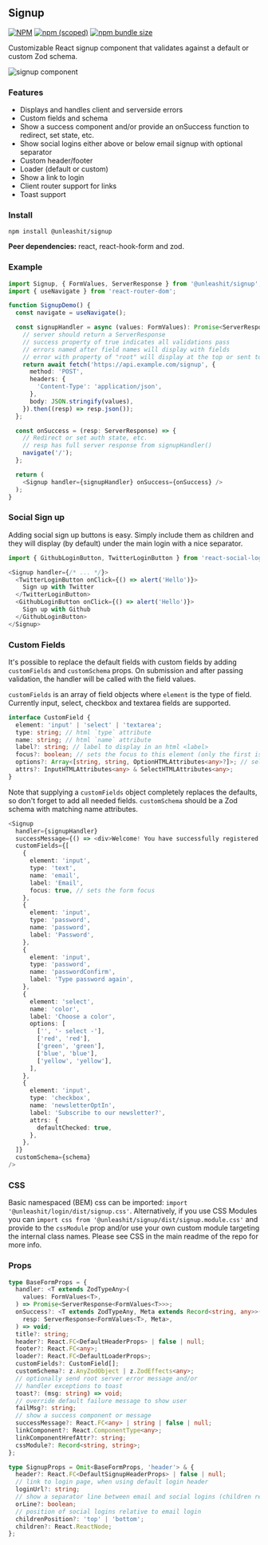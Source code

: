 ## Signup

[![NPM](https://img.shields.io/npm/l/@unleashit/navigation.svg)](https://github.com/unleashit/npm-library/blob/master/LICENSE)
[![npm (scoped)](https://img.shields.io/npm/v/@unleashit/signup.svg)](https://www.npmjs.com/package/@unleashit/signup)
[![npm bundle size](https://img.shields.io/bundlephobia/minzip/@unleashit/signup.svg)](https://bundlephobia.com/result?p=@unleashit/signup)

Customizable React signup component that validates against a default or custom Zod schema.

![signup component](https://raw.githubusercontent.com/unleashit/npm-library/master/packages/signup/signup.png)

### Features

- Displays and handles client and serverside errors
- Custom fields and schema
- Show a success component and/or provide an onSuccess function to redirect, set state, etc.
- Show social logins either above or below email signup with optional separator
- Custom header/footer
- Loader (default or custom)
- Show a link to login
- Client router support for links
- Toast support

### Install

```
npm install @unleashit/signup
```

**Peer dependencies:** react, react-hook-form and zod.

### Example

```typescript jsx
import Signup, { FormValues, ServerResponse } from '@unleashit/signup';
import { useNavigate } from 'react-router-dom';

function SignupDemo() {
  const navigate = useNavigate();

  const signupHandler = async (values: FormValues): Promise<ServerResponse> => {
    // server should return a ServerResponse
    // success property of true indicates all validations pass
    // errors named after field names will display with fields
    // error with property of "root" will display at the top or sent to toast
    return await fetch('https://api.example.com/signup', {
      method: 'POST',
      headers: {
        'Content-Type': 'application/json',
      },
      body: JSON.stringify(values),
    }).then((resp) => resp.json());
  };

  const onSuccess = (resp: ServerResponse) => {
    // Redirect or set auth state, etc.
    // resp has full server response from signupHandler()
    navigate('/');
  };

  return (
    <Signup handler={signupHandler} onSuccess={onSuccess} />
  );
}
```

### Social Sign up

Adding social sign up buttons is easy. Simply include them as children and they will display (by default) under the main login with a nice separator.

```typescript jsx
import { GithubLoginButton, TwitterLoginButton } from 'react-social-login-buttons';

<Signup handler={/* ... */}>
  <TwitterLoginButton onClick={() => alert('Hello')}>
    Sign up with Twitter
  </TwitterLoginButton>
  <GithubLoginButton onClick={() => alert('Hello')}>
    Sign up with Github
  </GithubLoginButton>
</Signup>
```

### Custom Fields

It's possible to replace the default fields with custom fields by adding `customFields` and `customSchema` props. On submission and after passing validation, the handler will be called with the field values.

`customFields` is an array of field objects where `element` is the type of field. Currently input, select, checkbox and textarea fields are supported.

```typescript jsx
interface CustomField {
  element: 'input' | 'select' | 'textarea';
  type: string; // html `type` attribute
  name: string; // html `name` attribute
  label?: string; // label to display in an html <label>
  focus?: boolean; // sets the focus to this element (only the first is used)
  options?: Array<[string, string, OptionHTMLAttributes<any>?]>; // select options: [title, value, {attribute: value}]
  attrs?: InputHTMLAttributes<any> & SelectHTMLAttributes<any>;
}
```

Note that supplying a `customFields` object completely replaces the defaults, so don't forget to add all needed fields. `customSchema` should be a Zod schema with matching name attributes.

```typescript jsx
<Signup
  handler={signupHandler}
  successMessage={() => <div>Welcome! You have successfully registered.</div>}
  customFields={[
    {
      element: 'input',
      type: 'text',
      name: 'email',
      label: 'Email',
      focus: true, // sets the form focus
    },
    {
      element: 'input',
      type: 'password',
      name: 'password',
      label: 'Password',
    },
    {
      element: 'input',
      type: 'password',
      name: 'passwordConfirm',
      label: 'Type password again',
    },
    {
      element: 'select',
      name: 'color',
      label: 'Choose a color',
      options: [
        ['', '- select -'],
        ['red', 'red'],
        ['green', 'green'],
        ['blue', 'blue'],
        ['yellow', 'yellow'],
      ],
    },
    {
      element: 'input',
      type: 'checkbox',
      name: 'newsletterOptIn',
      label: 'Subscribe to our newsletter?',
      attrs: {
        defaultChecked: true,
      },
    },
  ]}
  customSchema={schema}
/>
```

### CSS

Basic namespaced (BEM) css can be imported: `import '@unleashit/login/dist/signup.css'`. Alternatively, if you use CSS Modules you can `import css from '@unleashit/signup/dist/signup.module.css'` and provide to the `cssModule` prop and/or use your own custom module targeting the internal class names. Please see CSS in the main readme of the repo for more info.

### Props

```typescript
type BaseFormProps = {
  handler: <T extends ZodTypeAny>(
    values: FormValues<T>,
  ) => Promise<ServerResponse<FormValues<T>>>;
  onSuccess?: <T extends ZodTypeAny, Meta extends Record<string, any>>(
    resp: ServerResponse<FormValues<T>, Meta>,
  ) => void;
  title?: string;
  header?: React.FC<DefaultHeaderProps> | false | null;
  footer?: React.FC<any>;
  loader?: React.FC<DefaultLoaderProps>;
  customFields?: CustomField[];
  customSchema?: z.AnyZodObject | z.ZodEffects<any>;
  // optionally send root server error message and/or
  // handler exceptions to toast
  toast?: (msg: string) => void;
  // override default failure message to show user
  failMsg?: string;
  // show a success component or message
  successMessage?: React.FC<any> | string | false | null;
  linkComponent?: React.ComponentType<any>;
  linkComponentHrefAttr?: string;
  cssModule?: Record<string, string>;
};

type SignupProps = Omit<BaseFormProps, 'header'> & {
  header?: React.FC<DefaultSignupHeaderProps> | false | null;
  // link to login page, when using default login header
  loginUrl?: string;
  // show a separator line between email and social logins (children required)
  orLine?: boolean;
  // position of social logins relative to email login
  childrenPosition?: 'top' | 'bottom';
  children?: React.ReactNode;
};
```

[//]: # '| Name         | Type                                             | Description                                                                                                                | default                        |'
[//]: # '| ------------ | ------------------------------------------------ | -------------------------------------------------------------------------------------------------------------------------- | ------------------------------ |'
[//]: # '| handler      | (values: FormValues) => Promise<ServerResponse> | Called on submission and after validation. Use to register user and validate serverside. Should return the above interface | required                       |'
[//]: # '| onSuccess    | (resp: ServerResponse) => void                   | Called if signupHandler returns success. Provides the server response from serverHandler. Use to set state, redirect, etc. | undefined                      |'
[//]: # '| customSchema | AnyZodObject                                     | Zod schema to override the default                                                                                         | standard validation            |'
[//]: # '| header       | React Component                                  | React component to override default header                                                                                 | basic header                   |'
[//]: # '| loader       | React Component                                  | React component to override default loader                                                                                 | Signing up...                  |'
[//]: # '| loginUrl     | string                                           | Url for login page. Use only if using default header                                                                       | /login                         |'
[//]: # '| customFields | CustomField[]                                    | Array of custom fields. Replaces defaults (including email/password). Custom validation schema will be needed.             | n/a                            |'
[//]: # '| orLine       | boolean                                          | Display a "nice" line rule above social signup buttons                                                                     | true (note: requires children) |'
[//]: # '| cssModule    | { [key: string]: string }                        | CSS Module object that optionally replaces default. Class names need to match expected names.                              | undefined                      |'
[//]: # '| children     | React Children                                   | Use for Social signup buttons or anything else (displays as footer)                                                        | n/a                            |'
